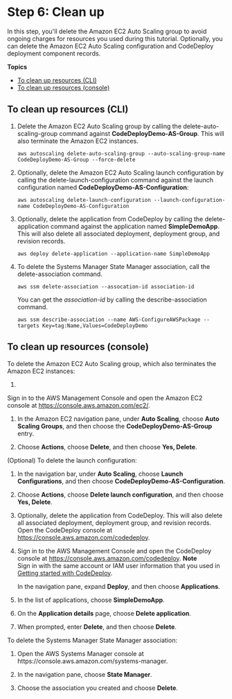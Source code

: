 # Step 6: Clean up<a name="tutorials-auto-scaling-group-clean-up"></a>

In this step, you'll delete the Amazon EC2 Auto Scaling group to avoid ongoing charges for resources you used during this tutorial\. Optionally, you can delete the Amazon EC2 Auto Scaling configuration and CodeDeploy deployment component records\.

**Topics**
+ [To clean up resources \(CLI\)](#tutorials-auto-scaling-group-clean-up-cli)
+ [To clean up resources \(console\)](#tutorials-auto-scaling-group-clean-up-console)

## To clean up resources \(CLI\)<a name="tutorials-auto-scaling-group-clean-up-cli"></a>

1. Delete the Amazon EC2 Auto Scaling group by calling the delete\-auto\-scaling\-group command against **CodeDeployDemo\-AS\-Group**\. This will also terminate the Amazon EC2 instances\. 

   ```
   aws autoscaling delete-auto-scaling-group --auto-scaling-group-name CodeDeployDemo-AS-Group --force-delete
   ```

1. Optionally, delete the Amazon EC2 Auto Scaling launch configuration by calling the delete\-launch\-configuration command against the launch configuration named **CodeDeployDemo\-AS\-Configuration**:

   ```
   aws autoscaling delete-launch-configuration --launch-configuration-name CodeDeployDemo-AS-Configuration
   ```

1. Optionally, delete the application from CodeDeploy by calling the delete\-application command against the application named **SimpleDemoApp**\. This will also delete all associated deployment, deployment group, and revision records\. 

   ```
   aws deploy delete-application --application-name SimpleDemoApp
   ```

1. To delete the Systems Manager State Manager association, call the delete\-association command\.

   ```
   aws ssm delete-association --assocation-id association-id
   ```

   You can get the *association\-id* by calling the describe\-association command\.

   ```
   aws ssm describe-association --name AWS-ConfigureAWSPackage --targets Key=tag:Name,Values=CodeDeployDemo
   ```

## To clean up resources \(console\)<a name="tutorials-auto-scaling-group-clean-up-console"></a>

To delete the Amazon EC2 Auto Scaling group, which also terminates the Amazon EC2 instances:

1. 

   Sign in to the AWS Management Console and open the Amazon EC2 console at [https://console\.aws\.amazon\.com/ec2/](https://console.aws.amazon.com/ec2/)\.

1. In the Amazon EC2 navigation pane, under **Auto Scaling**, choose **Auto Scaling Groups**, and then choose the **CodeDeployDemo\-AS\-Group** entry\.

1. Choose **Actions**, choose **Delete**, and then choose **Yes, Delete**\.

\(Optional\) To delete the launch configuration:

1.  In the navigation bar, under **Auto Scaling**, choose **Launch Configurations**, and then choose **CodeDeployDemo\-AS\-Configuration**\.

1. Choose **Actions**, choose **Delete launch configuration**, and then choose **Yes, Delete**\.

1. Optionally, delete the application from CodeDeploy\. This will also delete all associated deployment, deployment group, and revision records\. Open the CodeDeploy console at [https://console\.aws\.amazon\.com/codedeploy](https://console.aws.amazon.com/codedeploy)\.

1. Sign in to the AWS Management Console and open the CodeDeploy console at [https://console\.aws\.amazon\.com/codedeploy](https://console.aws.amazon.com/codedeploy)\.
**Note**  
Sign in with the same account or IAM user information that you used in [Getting started with CodeDeploy](getting-started-codedeploy.md)\.

   In the navigation pane, expand **Deploy**, and then choose **Applications**\.

   

1. In the list of applications, choose **SimpleDemoApp**\.

1. On the **Application details** page, choose **Delete application**\.

1. When prompted, enter **Delete**, and then choose **Delete**\. 

To delete the Systems Manager State Manager association:

1. Open the AWS Systems Manager console at https://console\.aws\.amazon\.com/systems\-manager\.

1. In the navigation pane, choose **State Manager**\.

1. Choose the association you created and choose **Delete**\.